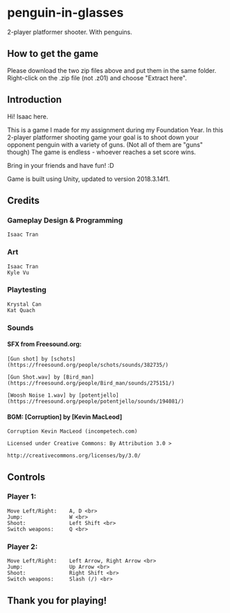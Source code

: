 # penguin-in-glasses
2-player platformer shooter. With penguins. 

## How to get the game
Please download the two zip files above and put them in the same folder. Right-click on the .zip file (not .z01) and choose "Extract here".
    
## Introduction
Hi! Isaac here. 

This is a game I made for my assignment during my Foundation Year.
In this 2-player platformer shooting game your goal is to shoot down your opponent penguin
with a variety of guns. (Not all of them are "guns" though)
The game is endless - whoever reaches a set score wins.

Bring in your friends and have fun! :D

Game is built using Unity, updated to version 2018.3.14f1.

## Credits
### Gameplay Design & Programming <br>
    Isaac Tran 

### Art <br>
    Isaac Tran
    Kyle Vu 

### Playtesting <br>
    Krystal Can 
    Kat Quach 

### Sounds <br>

#### SFX from Freesound.org: <br>

    [Gun shot] by [schots] 
    (https://freesound.org/people/schots/sounds/382735/) 

    [Gun Shot.wav] by [Bird_man] 
    (https://freesound.org/people/Bird_man/sounds/275151/) 

    [Woosh Noise 1.wav] by [potentjello] 
    (https://freesound.org/people/potentjello/sounds/194081/) 
    
#### BGM: [Corruption] by [Kevin MacLeod] <br>

    Corruption Kevin MacLeod (incompetech.com) 

    Licensed under Creative Commons: By Attribution 3.0 >

    http://creativecommons.org/licenses/by/3.0/ 

## Controls <br>
### Player 1: <br>
    Move Left/Right: 	A, D <br>
    Jump: 		        W <br>
    Shoot: 		        Left Shift <br>
    Switch weapons: 	Q <br>
### Player 2: <br>
    Move Left/Right: 	Left Arrow, Right Arrow <br>
    Jump: 		        Up Arrow <br>
    Shoot: 		        Right Shift <br>
    Switch weapons: 	Slash (/) <br>

## Thank you for playing!

